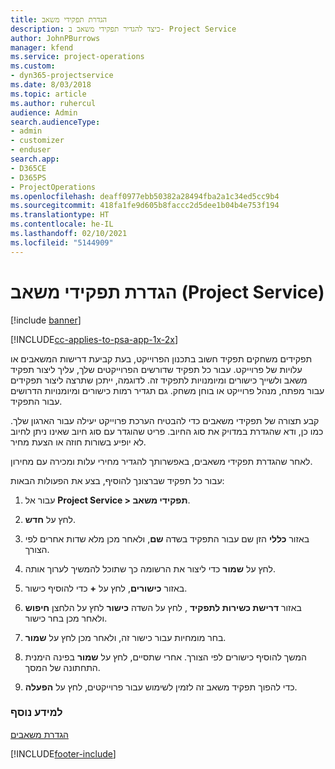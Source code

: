 ```yaml
---
title: הגדרת תפקידי משאב
description: כיצד להגדיר תפקידי משאב ב- Project Service
author: JohnPBurrows
manager: kfend
ms.service: project-operations
ms.custom:
- dyn365-projectservice
ms.date: 8/03/2018
ms.topic: article
ms.author: ruhercul
audience: Admin
search.audienceType:
- admin
- customizer
- enduser
search.app:
- D365CE
- D365PS
- ProjectOperations
ms.openlocfilehash: deaff0977ebb50382a28494fba2a1c34ed5cc9b4
ms.sourcegitcommit: 418fa1fe9d605b8faccc2d5dee1b04b4e753f194
ms.translationtype: HT
ms.contentlocale: he-IL
ms.lasthandoff: 02/10/2021
ms.locfileid: "5144909"
---
```

# <a name="configure-resource-roles-project-service"></a>הגדרת תפקידי משאב (Project Service)

[!include [banner](../includes/psa-now-project-operations.md)]

[!INCLUDE[cc-applies-to-psa-app-1x-2x](../includes/cc-applies-to-psa-app-1x-2x.md)]

תפקידים משחקים תפקיד חשוב בתכנון הפרוייקט, בעת קביעת דרישות המשאבים או עלויות של פרוייקט. עבור כל תפקיד שדורשים הפרוייקטים שלך, עליך ליצור תפקיד משאב ולשייך כישורים ומיומנויות לתפקיד זה. לדוגמה, ייתכן שתרצה ליצור תפקידים עבור מפתח, מנהל פרוייקט או בוחן משחק. גם תגדיר רמות כישורים ומיומנויות הדרושים עבור התפקיד.  
  
 קבע תצורה של תפקידי משאבים כדי להבטיח הערכת פרוייקט יעילה עבור הארגון שלך.  כמו כן, ודא שהגדרת במדויק את סוג החיוב. פריט שהוגדר עם סוג חיוב שאינו ניתן לחיוב לא יופיע בשורות חוזה או הצעת מחיר.  
  
 לאחר שהגדרת תפקידי משאבים, באפשרותך להגדיר מחירי עלות ומכירה עם מחירון.  
  
 עבור כל תפקיד שברצונך להוסיף, בצע את הפעולות הבאות:  
  
1.  עבור אל **Project Service > תפקידי משאב**.  
  
2.  לחץ על **חדש**.  
  
3.  באזור **כללי** הזן שם עבור התפקיד בשדה **שם**, ולאחר מכן מלא שדות אחרים לפי הצורך.  
  
4.  לחץ על **שמור** כדי ליצור את הרשומה כך שתוכל להמשיך לערוך אותה.  
  
5.  באזור **כישורים**, לחץ על **+** כדי להוסיף כישור.  
  
6.  באזור **דרישת כשירות לתפקיד** , לחץ על השדה **כישור** לחץ על הלחצן **חיפוש** ולאחר מכן בחר כישור.  
  
7.  בחר מומחיות עבור כישור זה, ולאחר מכן לחץ על **שמור**.  
  
8.  המשך להוסיף כישורים לפי הצורך. אחרי שתסיים, לחץ על **שמור** בפינה הימנית התחתונה של המסך.  
  
9. כדי להפוך תפקיד משאב זה לזמין לשימוש עבור פרוייקטים, לחץ על **הפעלה**.  
  
### <a name="see-also"></a>למידע נוסף  
 [הגדרת משאבים](../psa/set-up-resources.md)


[!INCLUDE[footer-include](../includes/footer-banner.md)]